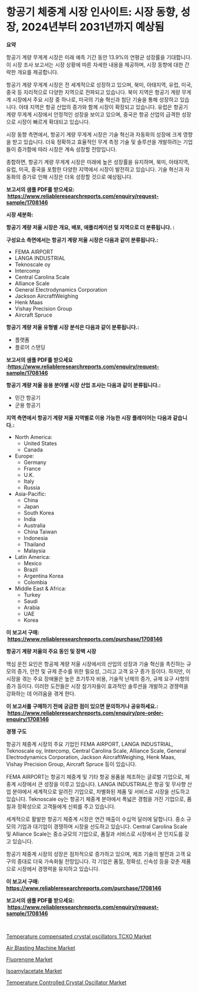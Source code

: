 <p><h1>항공기 체중계 시장 인사이트: 시장 동향, 성장, 2024년부터 2031년까지 예상됨</h1></p><p><strong>요약</strong></p>
<p><p>항공기 계량 무게계 시장은 미래 예측 기간 동안 13.9%의 연평균 성장률을 기대합니다. 이 시장 조사 보고서는 시장 상황에 따른 자세한 내용을 제공하며, 시장 동향에 대한 간략한 개요를 제공합니다.</p><p>항공기 계량 무게계 시장은 전 세계적으로 성장하고 있으며, 북미, 아태지역, 유럽, 미국, 중국 등 지리적으로 다양한 지역으로 전파되고 있습니다. 북미 지역은 항공기 계량 무게계 시장에서 주요 시장 중 하나로, 미국의 기술 혁신과 첨단 기술을 통해 성장하고 있습니다. 아태 지역은 항공 산업의 증가와 함께 시장이 확장되고 있습니다. 유럽은 항공기 계량 무게계 시장에서 안정적인 성장을 보이고 있으며, 중국은 항공 산업의 급격한 성장으로 시장이 빠르게 확대되고 있습니다.</p><p>시장 동향 측면에서, 항공기 계량 무게계 시장은 기술 혁신과 자동화의 성장에 크게 영향을 받고 있습니다. 더욱 정확하고 효율적인 무게 측정 기술 및 솔루션을 개발하려는 기업들이 증가함에 따라 시장은 계속 성장할 전망입니다.</p><p>종합하면, 항공기 계량 무게계 시장은 미래에 높은 성장률을 유지하며, 북미, 아태지역, 유럽, 미국, 중국을 포함한 다양한 지역에서 시장이 발전하고 있습니다. 기술 혁신과 자동화의 증가로 인해 시장은 더욱 성장할 것으로 예상됩니다.</p></p>
<p><strong>보고서의 샘플 PDF를 받으세요: &nbsp;<a href="https://www.reliableresearchreports.com/enquiry/request-sample/1708146">https://www.reliableresearchreports.com/enquiry/request-sample/1708146</a></strong></p>
<p><strong>시장 세분화:</strong></p>
<p><strong> 항공기 계량 저울 시장은 개요, 배포, 애플리케이션 및 지역으로 더 분류됩니다. :</strong></p>
<p><strong>구성요소 측면에서는 항공기 계량 저울 시장은 다음과 같이 분류됩니다.:</strong></p>
<p><ul><li>FEMA AIRPORT</li><li>LANGA INDUSTRIAL</li><li>Teknoscale oy</li><li>Intercomp</li><li>Central Carolina Scale</li><li>Alliance Scale</li><li>General Electrodynamics Corporation</li><li>Jackson AircraftWeighing</li><li>Henk Maas</li><li>Vishay Precision Group</li><li>Aircraft Spruce</li></ul></p>
<p><strong> 항공기 계량 저울 유형별 시장 분석은 다음과 같이 분류됩니다.:</strong></p>
<p><ul><li>플랫폼</li><li>플로어 스탠딩</li></ul></p>
<p><strong>보고서의 샘플 PDF를 받으세요 :<a href="https://www.reliableresearchreports.com/enquiry/request-sample/1708146">https://www.reliableresearchreports.com/enquiry/request-sample/1708146</a></strong></p>
<p><strong> 항공기 계량 저울 응용 분야별 시장 산업 조사는 다음과 같이 분류됩니다.:</strong></p>
<p><ul><li>민간 항공기</li><li>군용 항공기</li></ul></p>
<p><strong>지역 측면에서 항공기 계량 저울 지역별로 이용 가능한 시장 플레이어는 다음과 같습니다.:</strong></p>
<p><ul>
    <li>
        North America:
        <ul>
            <li>United States</li>
            <li>Canada</li>
        </ul>
    </li>
    <li>
        Europe:
        <ul>
            <li>Germany</li>
            <li>France</li>
            <li>U.K.</li>
            <li>Italy</li>
            <li>Russia</li>
        </ul>
    </li>
    <li>
        Asia-Pacific:
        <ul>
            <li>China</li>
            <li>Japan</li>
            <li>South Korea</li>
            <li>India</li>
            <li>Australia</li>
            <li>China Taiwan</li>
            <li>Indonesia</li>
            <li>Thailand</li>
            <li>Malaysia</li>
        </ul>
    </li>
    <li>
        Latin America:
        <ul>
            <li>Mexico</li>
            <li>Brazil</li>
            <li>Argentina Korea</li>
            <li>Colombia</li>
        </ul>
    </li>
    <li>
        Middle East & Africa:
        <ul>
            <li>Turkey</li>
            <li>Saudi</li>
            <li>Arabia</li>
            <li>UAE</li>
            <li>Korea</li>
        </ul>
    </li>
    </ul></p>
<p><strong>이 보고서 구매: &nbsp;<a href="https://www.reliableresearchreports.com/purchase/1708146">https://www.reliableresearchreports.com/purchase/1708146</a></strong></p>
<p><strong>항공기 계량 저울의 주요 동인 및 장벽 시장</strong></p>
<p><p>핵심 운전 요인은 항공체 계량 저울 시장에서의 산업의 성장과 기술 혁신을 촉진하는 규모의 증가, 안전 및 규제 준수를 위한 필요성, 그리고 고객 요구 증가 등이다. 하지만, 이 시장을 겪는 주요 장애물은 높은 초기투자 비용, 기술적 난제의 증가, 규제 요구 사항의 증가 등이다. 이러한 도전들은 시장 참가자들이 효과적인 솔루션을 개발하고 경쟁력을 강화하는 데 어려움을 겪게 한다.</p></p>
<p><strong>이 보고서를 구매하기 전에 궁금한 점이 있으면 문의하거나 공유하세요.: &nbsp;<a href="https://www.reliableresearchreports.com/enquiry/pre-order-enquiry/1708146">https://www.reliableresearchreports.com/enquiry/pre-order-enquiry/1708146</a></strong></p>
<p><strong>경쟁 구도</strong></p>
<p><p>항공기 체중계 시장의 주요 기업인 FEMA AIRPORT, LANGA INDUSTRIAL, Teknoscale oy, Intercomp, Central Carolina Scale, Alliance Scale, General Electrodynamics Corporation, Jackson AircraftWeighing, Henk Maas, Vishay Precision Group, Aircraft Spruce 등이 있습니다. </p><p>FEMA AIRPORT는 항공기 체중계 및 기타 항공 용품을 제조하는 글로벌 기업으로, 체중계 시장에서 큰 성장을 이루고 있습니다. LANGA INDUSTRIAL은 항공 및 무사향 산업 분야에서 세계적으로 알려진 기업으로, 차별화된 제품 및 서비스로 시장을 선도하고 있습니다. Teknoscale oy는 항공기 체중계 분야에서 폭넓은 경험을 가진 기업으로, 품질과 정확성으로 고객들에게 신뢰를 주고 있습니다. </p><p>세계적으로 활발한 항공기 체중계 시장은 연간 매출이 수십억 달러에 달합니다. 중소 규모의 기업과 대기업이 경쟁하며 시장을 선도하고 있습니다. Central Carolina Scale 및 Alliance Scale는 중소규모의 기업으로, 품질과 서비스로 시장에서 큰 인지도를 갖고 있습니다. </p><p>항공기 체중계 시장의 성장은 점차적으로 증가하고 있으며, 제조 기술의 발전과 고객 요구의 증대로 더욱 가속화될 전망입니다. 각 기업은 품질, 정확성, 신속성 등을 갖춘 제품으로 시장에서 경쟁력을 유지하고 있습니다.</p></p>
<p><strong>이 보고서 구매: &nbsp; <a href="https://www.reliableresearchreports.com/purchase/1708146">https://www.reliableresearchreports.com/purchase/1708146</a></strong></p>
<p><strong>보고서의 샘플 PDF를 받으세요: &nbsp;<a href="https://www.reliableresearchreports.com/enquiry/request-sample/1708146">https://www.reliableresearchreports.com/enquiry/request-sample/1708146</a></strong><strong></strong></p>
<p>&nbsp;</p>
<p><p><a href="https://github.com/dx0328/Market-Research-Report-List-1/blob/main/temperature-compensated-crystal-oscillators-tcxo-market.md">Temperature compensated crystal oscillators TCXO Market</a></p><p><a href="https://cat-emmental-94b.notion.site/Air-Blasting-Machine-Market-Size-2024-2031-Global-Industrial-Analysis-Key-Geographical-Regions-M-4ae874632191485f8059f7f2833897f3">Air Blasting Machine Market</a></p><p><a href="https://view.publitas.com/reportprime-1/fluorenone-market-challenges-opportunities-and-growth-drivers-and-major-market-players-forecasted-for-period-from-2024-2031/">Fluorenone Market</a></p><p><a href="https://view.publitas.com/reportprime-1/isoamylacetate-market-offer-valuable-insights-into-market-size-market-share-market-trends-and-projections-spanning-from-2024-to-2031/">Isoamylacetate Market</a></p><p><a href="https://github.com/juancolorado15/Market-Research-Report-List-1/blob/main/temperature-controlled-crystal-oscillator-market.md">Temperature Controlled Crystal Oscillator Market</a></p></p>